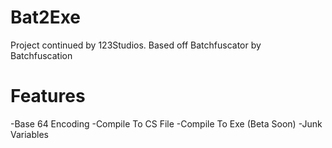 # Bat2Exe
Project continued by 123Studios. Based off Batchfuscator by Batchfuscation

# Features
-Base 64 Encoding
-Compile To CS File
-Compile To Exe (Beta Soon)
-Junk Variables
